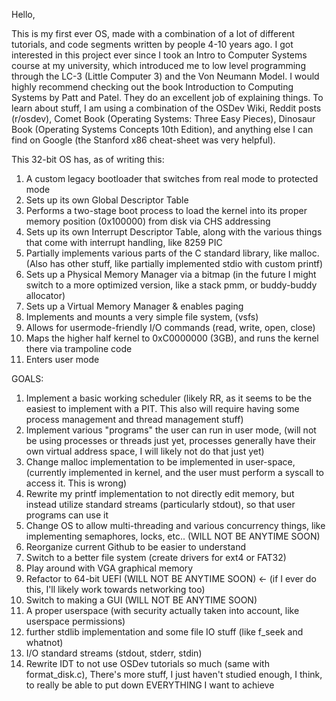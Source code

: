 Hello,

This is my first ever OS, made with a combination of a lot of different tutorials, and code segments written by people 4-10 years ago. I got interested in this project ever
since I took an Intro to Computer Systems course at my university, which introduced me to low level programming through the LC-3 (Little Computer 3) and the Von Neumann Model. I
would highly recommend checking out the book Introduction to Computing Systems by Patt and Patel. They do an excellent job of explaining things.
To learn about stuff, I am using a combination of the OSDev Wiki, Reddit posts (r/osdev), Comet Book (Operating Systems: Three Easy Pieces), Dinosaur Book (Operating Systems
Concepts 10th Edition), and anything else I can find on Google (the Stanford x86 cheat-sheet was very helpful).  


This 32-bit OS has, as of writing this:
1. A custom legacy bootloader that switches from real mode to protected mode
2. Sets up its own Global Descriptor Table
3. Performs a two-stage boot process to load the kernel into its proper memory position (0x100000) from disk via CHS addressing
4. Sets up its own Interrupt Descriptor Table, along with the various things that come with interrupt handling, like 8259 PIC 
5. Partially implements various parts of the C standard library, like malloc. (Also has other stuff, like partially implemented stdio with custom printf)
6. Sets up a Physical Memory Manager via a bitmap (in the future I might switch to a more optimized version, like a stack pmm, or buddy-buddy allocator)
7. Sets up a Virtual Memory Manager & enables paging
8. Implements and mounts a very simple file system, (vsfs)
9. Allows for usermode-friendly I/O commands (read, write, open, close)
10. Maps the higher half kernel to 0xC0000000 (3GB), and runs the kernel there via trampoline code
11. Enters user mode

GOALS: 
1. Implement a basic working scheduler (likely RR, as it seems to be the easiest to implement with a PIT. This also will require having some process management and thread management stuff)
2. Implement various "programs" the user can run in user mode, (will not be using processes or threads just yet, processes generally have their own virtual address space, I will likely not do that just yet)
3. Change malloc implementation to be implemented in user-space, (currently implemented in kernel, and the user must perform a syscall to access it. This is wrong)
4. Rewrite my printf implementation to not directly edit memory, but instead utilize standard streams (particularly stdout), so that user programs can use it
5. Change OS to allow multi-threading and various concurrency things, like implementing semaphores, locks, etc.. (WILL NOT BE ANYTIME SOON)
6. Reorganize current Github to be easier to understand
7. Switch to a better file system (create drivers for ext4 or FAT32)
8. Play around with VGA graphical memory
9. Refactor to 64-bit UEFI (WILL NOT BE ANYTIME SOON) <- (if I ever do this, I'll likely work towards networking too)
10. Switch to making a GUI (WILL NOT BE ANYTIME SOON)
11. A proper userspace (with security actually taken into account, like userspace permissions)
12. further stdlib implementation and some file IO stuff (like f_seek and whatnot)
13. I/O standard streams (stdout, stderr, stdin)
14. Rewrite IDT to not use OSDev tutorials so much (same with format_disk.c),
There's more stuff, I just haven't studied enough, I think, to really be able to put down EVERYTHING I want to achieve
